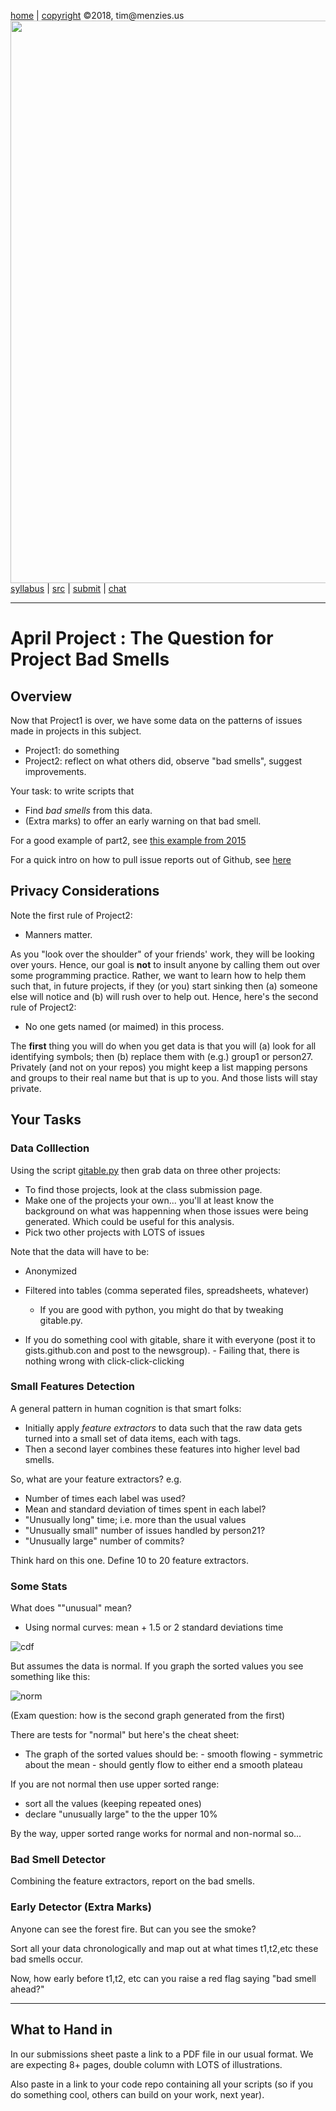 [home](http://tiny.cc/seng18) |
[copyright](https://github.com/txt/seng18/blob/master/LICENSE.md) &copy;2018, tim&commat;menzies.us
<br>
[<img width=900 src="https://raw.githubusercontent.com/txt/seng18/master/img/banner.png">](http://tiny.cc/seng18)<br>
[syllabus](https://github.com/txt/seng18/blob/master/doc/syllabus.md) |
[src](https://github.com/txt/seng18/tree/master/src) |
[submit](http://tiny.cc/seng18give) |
[chat](https://seng18.slack.com/)


______



# April Project : The Question for Project Bad Smells


## Overview


Now that Project1 is over, we have some data on the patterns of issues
made in projects in this subject.

-  Project1: do something
-   Project2: reflect on what others did, observe "bad smells", suggest
    improvements.


Your task: to write scripts that

-   Find *bad smells* from this data.
-   (Extra marks) to offer an early warning on that bad smell.


For a good example of part2,  see [this example from 2015](https://github.com/CSC510-2015-Axitron/project2)

For a quick intro on how to pull issue reports out of Github, see [here](https://gist.github.com/timm/a87fff1d8f0210372f26)

Privacy Considerations
----------------------

Note the first rule of Project2:

-   Manners matter.

As you "look over the shoulder" of your friends' work, they will be
looking over yours. Hence, our goal is **not** to insult anyone by
calling them out over some programming practice. Rather, we want to
learn how to help them such that, in future projects, if they (or you)
start sinking then (a) someone else will notice and (b) will rush over
to help out. Hence, here's the second rule of Project2:

-   No one gets named (or maimed) in this process.

The **first** thing you will do when you get data is that you will (a)
look for all identifying symbols; then (b) replace them with (e.g.)
group1 or person27. Privately (and not on your repos) you might keep a
list mapping persons and groups to their real name but that is up to
you. And those lists will stay private.

## Your Tasks


### Data Colllection

Using the script
[gitable.py](https://gist.github.com/timm/a87fff1d8f0210372f26) then
grab data on three other projects:

-   To find those projects, look at the class
    submission page.
-   Make one of the projects your own... you'll at least know the
    background on what was happenning when those issues were being
    generated. Which could be useful for this analysis.
-   Pick two other projects with LOTS of issues

Note that the data will have to be:

-   Anonymized
-   Filtered into tables (comma seperated files, spreadsheets, whatever)
    -   If you are good with python, you might do that by tweaking
    gitable.py.

  -   If you do something cool with gitable, share it with
            everyone (post it to gists.github.con and post to the
            newsgroup).
    -   Failing that, there is nothing wrong with click-click-clicking

### Small Features Detection

A general pattern in human cognition is that smart folks:

-   Initially apply *feature extractors* to data such that the raw data
    gets turned into a small set of data items, each with tags.
-   Then a second layer combines these features into higher level bad
    smells.

So, what are your feature extractors? e.g.

-   Number of times each label was used?
-   Mean and standard deviation of times spent in each label?
-   "Unusually long" time; i.e. more than the usual values
-   "Unusually small" number of issues handled by person21?
-   "Unusually large" number of commits?

Think hard on this one. Define 10 to 20 feature extractors.

### Some Stats

What does ""unusual" mean?

- Using normal curves:  mean + 1.5 or 2 standard deviations time

![cdf](https://www.ibm.com/developerworks/mydeveloperworks/blogs/RationalBAO/resource/BLOGS_UPLOADED_IMAGES/ScreenShot2012-04-15at10.43.32AM.png)

But assumes the data is normal. If you graph the sorted values you see something like this:

![norm](https://upload.wikimedia.org/wikipedia/commons/thumb/c/ca/Normal_Distribution_CDF.svg/720px-Normal_Distribution_CDF.svg.png)

(Exam question: how is the second graph generated from the first)

There are tests for "normal" but here's the cheat sheet:

- The graph of the sorted values should be:
      - smooth flowing
      - symmetric about the mean
      - should gently flow to either end a smooth plateau

If you are not normal then use upper sorted range:

- sort all the values (keeping repeated ones)
- declare "unusually large" to the the upper 10%

By the way, upper sorted range works for normal and non-normal so...

### Bad Smell Detector

Combining the feature extractors, report on the bad smells.

### Early Detector (Extra Marks)

Anyone can see the forest fire. But can you see the smoke?

Sort all your data chronologically and map out at what times t1,t2,etc
these bad smells occur.

Now, how early before t1,t2, etc can you raise a red flag saying "bad
smell ahead?"

________

## What to Hand in

In our submissions sheet
paste a link to a PDF file in our usual format. We
are expecting 8+ pages, double column with LOTS of
illustrations.

Also paste in a link to your code repo containing all your scripts (so if you do something cool, others can build on your work, next year).




